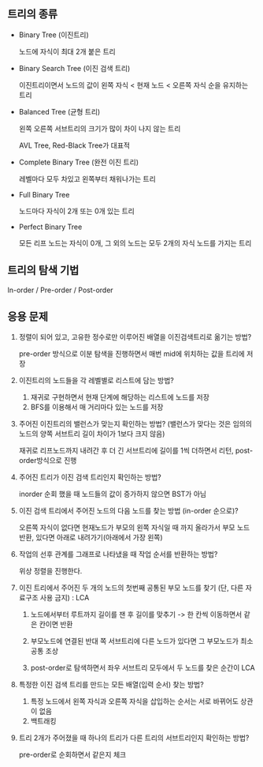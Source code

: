 ## 트리의 종류

- Binary Tree (이진트리)

    노드에 자식이 최대 2개 붙은 트리

- Binary Search Tree (이진 검색 트리)

    이진트리이면서 노드의 값이 왼쪽 자식 < 현재 노드 < 오른쪽 자식 순을 유지하는 트리

- Balanced Tree (균형 트리)

    왼쪽 오른쪽 서브트리의 크기가 많이 차이 나지 않는 트리

    AVL Tree, Red-Black Tree가 대표적

- Complete Binary Tree (완전 이진 트리)

    레벨마다 모두 차있고 왼쪽부터 채워나가는 트리

- Full Binary Tree

    노드마다 자식이 2개 또는 0개 있는 트리

- Perfect Binary Tree

    모든 리프 노드는 자식이 0개, 그 외의 노드는 모두 2개의 자식 노드를 가지는 트리


## 트리의 탐색 기법

In-order / Pre-order / Post-order

## 응용 문제

1. 정렬이 되어 있고, 고유한 정수로만 이루어진 배열을 이진검색트리로 옮기는 방법?

    pre-order 방식으로 이분 탐색을 진행하면서 매번 mid에 위치하는 값을 트리에 저장

2. 이진트리의 노드들을 각 레벨별로 리스트에 담는 방법?

    1. 재귀로 구현하면서 현재 단계에 해당하는 리스트에 노드를 저장
    2. BFS를 이용해서 매 거리마다 있는 노드를 저장

3. 주어진 이진트리의 밸런스가 맞는지 확인하는 방법? (밸런스가 맞다는 것은 임의의 노드의 양쪽 서브트리 길이 차이가 1보다 크지 않음)

    재귀로 리프노드까지 내려간 후 더 긴 서브트리에 길이를 1씩 더하면서 리턴, post-order방식으로 진행

4. 주어진 트리가 이진 검색 트리인지 확인하는 방법?

    inorder 순회 했을 때 노드들의 값이 증가하지 않으면 BST가 아님

5. 이진 검색 트리에서 주어진 노드의 다음 노드를 찾는 방법 (in-order 순으로)?

    오른쪽 자식이 없다면 현재노드가 부모의 왼쪽 자식일 때 까지 올라가서 부모 노드 반환, 있다면 아래로 내려가기(아래에서 가장 왼쪽)

6. 작업의 선후 관계를 그래프로 나타냈을 때 작업 순서를 반환하는 방법?

    위상 정렬을 진행한다.

7. 이진 트리에서 주어진 두 개의 노드의 첫번째 공통된 부모 노드를 찾기 (단, 다른 자료구조 사용 금지) : LCA

    1. 노드에서부터 루트까지 길이를 잰 후 길이를 맞추기 -> 한 칸씩 이동하면서 같은 칸이면 반환

    2. 부모노드에 연결된 반대 쪽 서브트리에 다른 노드가 있다면 그 부모노드가 최소 공통 조상

    3. post-order로 탐색하면서 좌우 서브트리 모두에서 두 노드를 찾은 순간이 LCA

8. 특정한 이진 검색 트리를 만드는 모든 배열(입력 순서) 찾는 방법?

    1. 특정 노드에서 왼쪽 자식과 오른쪽 자식을 삽입하는 순서는 서로 바뀌어도 상관이 없음
    2. 백트래킹

9. 트리 2개가 주어졌을 때 하나의 트리가 다른 트리의 서브트리인지 확인하는 방법?

    pre-order로 순회하면서 같은지 체크